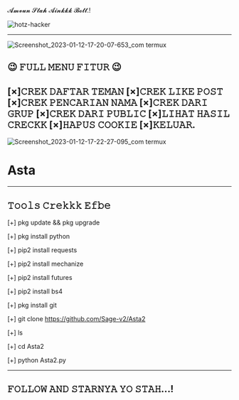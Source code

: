 𝓐𝓶𝓿𝓾𝓷 𝓢𝓽𝓪𝓱 𝓐𝓲𝓷𝓴𝓴𝓴 𝓑𝓸𝓽𝓽.! 

![hotz-hacker](https://user-images.githubusercontent.com/122218278/211880956-6a1214fa-f1d2-416f-8bfb-59d7eabc35da.gif)


----------------------------------------


![Screenshot_2023-01-12-17-20-07-653_com termux](https://user-images.githubusercontent.com/122218278/212028905-c8ab4d4c-9d2c-4779-9156-83dbf3700d7b.jpg)

😉 𝙵𝚄𝙻𝙻 𝙼𝙴𝙽𝚄 𝙵𝙸𝚃𝚄𝚁 😉
----------------------------------------
[×]𝙲𝚁𝙴𝙺 𝙳𝙰𝙵𝚃𝙰𝚁 𝚃𝙴𝙼𝙰𝙽
[×]𝙲𝚁𝙴𝙺 𝙻𝙸𝙺𝙴 𝙿𝙾𝚂𝚃
[×]𝙲𝚁𝙴𝙺 𝙿𝙴𝙽𝙲𝙰𝚁𝙸𝙰𝙽 𝙽𝙰𝙼𝙰
[×]𝙲𝚁𝙴𝙺 𝙳𝙰𝚁𝙸 𝙶𝚁𝚄𝙿
[×]𝙲𝚁𝙴𝙺 𝙳𝙰𝚁𝙸 𝙿𝚄𝙱𝙻𝙸𝙲
[×]𝙻𝙸𝙷𝙰𝚃 𝙷𝙰𝚂𝙸𝙻 𝙲𝚁𝙴𝙲𝙺𝙺
[×]𝙷𝙰𝙿𝚄𝚂 𝙲𝙾𝙾𝙺𝙸𝙴
[×]𝙺𝙴𝙻𝚄𝙰𝚁.
----------------------------------------

![Screenshot_2023-01-12-17-22-27-095_com termux](https://user-images.githubusercontent.com/122218278/212030048-1af92317-9cdf-41f7-ba46-c11ccae50835.jpg)


# Asta


------------------
𝚃𝚘𝚘𝚕𝚜 𝙲𝚛𝚎𝚔𝚔𝚔 𝙴𝚏𝚋𝚎
------------------



[+] pkg update && pkg upgrade

[+] pkg install python

[+] pip2 install requests

[+] pip2 install mechanize

[+] pip2 install futures

[+] pip2 install bs4

[+] pkg install git

[+] git clone https://github.com/Sage-v2/Asta2

[+] ls

[+] cd Asta2

[+] python Asta2.py




------------------------------
𝙵𝙾𝙻𝙻𝙾𝚆 𝙰𝙽𝙳 𝚂𝚃𝙰𝚁𝙽𝚈𝙰 𝚈𝙾 𝚂𝚃𝙰𝙷...!
------------------------------ 
